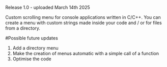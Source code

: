 Release 1.0 - uploaded March 14th 2025

Custom scrolling menu for console applications written in C/C++.
You can create a menu with custom strings made inside your code and / or for files from a directory.

#Possible future updates
1. Add a directory menu
2. Make the creation of menus automatic with a simple call of a function
3. Optimise the code
